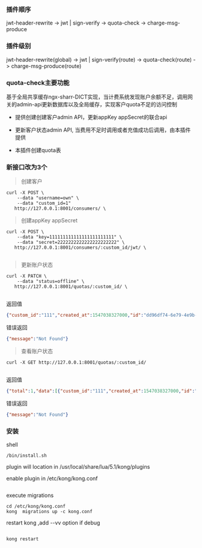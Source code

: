 
### 插件顺序

jwt-header-rewrite -> jwt | sign-verify -> quota-check -> charge-msg-produce

### 插件级别

jwt-header-rewrite(global) -> jwt | sign-verify(route) -> quota-check(route) -> charge-msg-produce(route)


### quota-check主要功能

基于全局共享缓存ngx-sharr-DICT实现，当计费系统发现账户余额不足，调用网关的admin-api更新数据库以及全局缓存，实现客户quota不足的访问控制

- 提供创建创建客户admin API，更新appKey appSecret的联合api

- 更新客户状态admin API, 当费用不足时调用或者充值成功后调用，由本插件提供

- 本插件创建quota表

### 新接口改为3个

> 创建客户

```
curl -X POST \
    --data "username=own" \
    --data "custom_id=1"
   http://127.0.0.1:8001/consumers/ \

```

> 创建appKey appSecret

```
curl -X POST \
    --data "key=111111111111111111111111" \
    --data "secret=2222222222222222222222" \
   http://127.0.0.1:8001/consumers/:custom_id/jwt/ \
   
```

> 更新账户状态

```
curl -X PATCH \
    --data "status=offline" \
   http://127.0.0.1:8001/quotas/:custom_id/ \
  
```

返回值

```json
{"custom_id":"111","created_at":1547038327000,"id":"dd96df74-6e79-4e9b-a611-294b253fa4f7","status":"normal","consumer_id":"be3517b2-8406-4dd5-9337-b8c89b30c72e"}
```

错误返回
```json
{"message":"Not Found"}
```

> 查看账户状态

```
curl -X GET http://127.0.0.1:8001/quotas/:custom_id/
   
```

返回值

```json
{"total":1,"data":[{"custom_id":"111","created_at":1547038327000,"id":"dd96df74-6e79-4e9b-a611-294b253fa4f7","status":"normal","consumer_id":"be3517b2-8406-4dd5-9337-b8c89b30c72e"}]}
```

错误返回
```json
{"message":"Not Found"}
```

### 安装

shell
```
/bin/install.sh

```
plugin will location in /usr/local/share/lua/5.1/kong/plugins

enable plugin in /etc/kong/kong.conf

```

```
execute migrations

```
cd /etc/kong/kong.conf
kong  migrations up -c kong.conf
```

restart kong ,add --vv option if debug

```

kong restart

```


